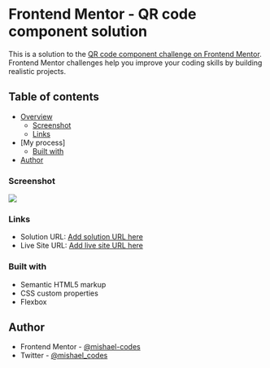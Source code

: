 # Frontend Mentor - QR code component solution

This is a solution to the [QR code component challenge on Frontend Mentor](https://www.frontendmentor.io/challenges/qr-code-component-iux_sIO_H). Frontend Mentor challenges help you improve your coding skills by building realistic projects. 

## Table of contents

- [Overview](#overview)
  - [Screenshot](#screenshot)
  - [Links](#links)
- [My process]
  - [Built with](#built-with)
- [Author](#author)





### Screenshot

![](.images/screenshot.png)

### Links

- Solution URL: [Add solution URL here](https://www.frontendmentor.io/solutions/qr-code-page-using-html-and-css-Y4mtpzot31)
- Live Site URL: [Add live site URL here](https://mishael-codes.github.io/QR-Code-Challenge-Frontend-Mentor)

### Built with

- Semantic HTML5 markup
- CSS custom properties
- Flexbox

## Author

- Frontend Mentor - [@mishael-codes](https://www.frontendmentor.io/profile/mishael-codes)
- Twitter - [@mishael_codes](https://www.twitter.com/mishael_codes)

